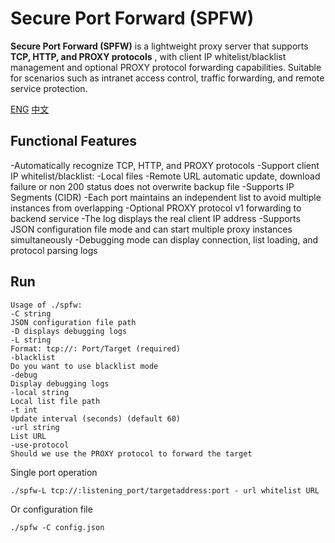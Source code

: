 # Secure Port Forward (SPFW)

**Secure Port Forward (SPFW)** is a lightweight proxy server that supports  **TCP, HTTP, and PROXY protocols** , with client IP whitelist/blacklist management and optional PROXY protocol forwarding capabilities. Suitable for scenarios such as intranet access control, traffic forwarding, and remote service protection.

[ENG](https://github.com/Usagi537233/SPFW/blob/main/README.md) [中文](https://github.com/Usagi537233/SPFW/blob/main/README_CN.md)

## Functional Features

-Automatically recognize TCP, HTTP, and PROXY protocols
-Support client IP whitelist/blacklist:
-Local files
-Remote URL automatic update, download failure or non 200 status does not overwrite backup file
-Supports IP Segments (CIDR)
-Each port maintains an independent list to avoid multiple instances from overlapping
-Optional PROXY protocol v1 forwarding to backend service
-The log displays the real client IP address
-Supports JSON configuration file mode and can start multiple proxy instances simultaneously
-Debugging mode can display connection, list loading, and protocol parsing logs

## Run

```text
Usage of ./spfw:
-C string
JSON configuration file path
-D displays debugging logs
-L string
Format: tcp://: Port/Target (required)
-blacklist
Do you want to use blacklist mode
-debug
Display debugging logs
-local string
Local list file path
-t int
Update interval (seconds) (default 60)
-url string
List URL
-use-protocol
Should we use the PROXY protocol to forward the target
```
Single port operation
~~~
./spfw-L tcp://:listening_port/targetaddress:port - url whitelist URL
~~~
Or configuration file
~~~
./spfw -C config.json
~~~
